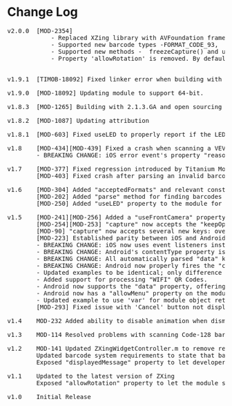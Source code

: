 # Change Log
<pre>
v2.0.0  [MOD-2354] 
            - Replaced XZing library with AVFoundation framework.
            - Supported new barcode types -FORMAT_CODE_93,  FORMAT_CODE_39_MOD_43,  FORMAT_PDF_417, FORMAT_AZTEC, FORMAT_INTERLEAVED_2_OF_5
            - Supported new methods -  freezeCapture() and unfreezeCapture()
            - Property 'allowRotation' is removed. By default  it will analyze portrait and landscape image.


v1.9.1  [TIMOB-18092] Fixed linker error when building with TiSDK 3.5.0+

v1.9.0  [MOD-18092] Updating module to support 64-bit.

v1.8.3  [MOD-1265] Building with 2.1.3.GA and open sourcing 
	
v1.8.2  [MOD-1087] Updating attribution
	
v1.8.1	[MOD-603] Fixed useLED to properly report if the LED will be used. Also added a button to the example overlay for toggling it on and off.

v1.8	[MOD-434][MOD-439] Fixed a crash when scanning a VEVENT code, and improved the durability of scanning to not crash the application upon parse errors.
		- BREAKING CHANGE: iOS error event's property "reason" has been renamed to "message" for parity with Android and the documentation.

v1.7	[MOD-377] Fixed regression introduced by Titanium Mobile 1.8.1
		[MOD-403] Fixed crash after parsing an invalid barcode.

v1.6	[MOD-304] Added "acceptedFormats" and relevant constants. Check out the documentation and example to find out more.
		[MOD-202] Added "parse" method for finding barcodes in blobs. See documentation and example for more information.
		[MOD-250] Added "useLED" property to the module for lighting the LED during scanning, if available.

v1.5	[MOD-241][MOD-256] Added a "useFrontCamera" property to the module to control which camera is used.
		[MOD-254][MOD-253] "capture" now accepts the "keepOpen" boolean key. Check out the example and documentation to find out more.
		[MOD-90] "capture" now accepts several new keys: overlay, which takes a view; and showRectangle, which takes a boolean.
		[MOD-223] Established parity between iOS and Android Barcode modules.
		- BREAKING CHANGE: iOS now uses event listeners instead of callbacks! Use Ti.Barcode.addEventListener('success', ...) instead of capture({ success: ...})!
		- BREAKING CHANGE: Android's contentType property is now an integer, instead of a string! Check out the example and documentation to find out more.
		- BREAKING CHANGE: All automatically parsed "data" keys will now be lower case. This ensures consistency across the API and ease of access. 
		- BREAKING CHANGE: Android now properly fires the "cancel" event, as documented. It was firing the "canceled" event.
		- Updated examples to be identical; only difference is iOS's example utilizes the allowRotation property.
		- Added support for processing "WIFI" QR Codes.
		- Android now supports the "data" property, offering up a easy to use dictionary of the properties from the scanned barcode.
		- Android now has a "allowMenu" property on the module. See the documentation to find out more.
		- Updated example to use 'var' for module object returned from require.
		[MOD-293] Fixed issue with 'Cancel' button not displaying on capture screen

v1.4    MOD-232 Added ability to disable animation when dismissing camera to eliminate redraw artifacts

v1.3	MOD-114 Resolved problems with scanning Code-128 barcodes by updating to the latest version of ZXing

v1.2    MOD-141 Updated ZXingWidgetController.m to remove references to AVFoundation APIs when compiled to run in the simulator.
        Updated barcode system requirements to state that barcodes are supported in 4.0 and newer
        Exposed "displayedMessage" property to let developers customize the text that is shown to the user

v1.1    Updated to the latest version of ZXing
        Exposed "allowRotation" property to let the module scan in portrait and landscape orientations

v1.0    Initial Release
